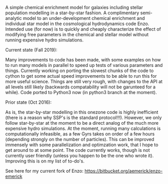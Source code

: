 A simple chemical enrichment model for galaxies including stellar population
modelling in a star-by-star fashion. A complimentary semi-analytic model
to an under-development chemical enrichment and individual star model in
the cosmological hydrodynamics code Enzo. Intended use (for now) is to quickly
and cheaply characterize the effect of modifying free parameters in the 
chemical and stellar model without running expensive hydro simulations.

Current state (Fall 2019):

Many improvements to code has been made, with some examples on how to run
many models in parallel to speed up tests of various parameters and things.
Currently working on porting the slowest chunks of the code to cython to 
get some actual speed improvements to be able to run this for more useful
science. Things are still very rough, with changes to the API at all levels
still likely (backwards compatability will not be garunteed for a while). 
Code ported to Python3 now (in python3 branch at the moment).

Prior state (Oct 2016):

As is, the star-by-star modelling in this onezone code is highly inefficient
(there is a reason why SSP's is the standard protocol!!!). However, we
only follow star-by-star at the moment to be a direct analog of the much more
expensive hydro simulations. At the moment, running many calculations is 
computationally infeasible, as a few Gyrs takes on order of a few hours 
(depending strongly on the number of particles). This can be improved immensely
with some parallelization and optimzation work, that I hope to get around to
at some point. The code currently works, though is not currently user friendly
(unless you happen to be the one who wrote it). Improving this is on my list
of to-do's.

See here for my current fork of Enzo: https://bitbucket.org/aemerick/enzo-emerick
